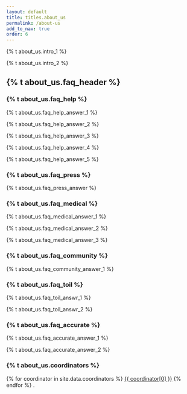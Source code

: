 ```yaml
---
layout: default
title: titles.about_us
permalink: /about-us
add_to_nav: true
order: 6
---
```


{% t about_us.intro_1 %}

{% t about_us.intro_2 %}

<h2 class="text-2xl font-bold leading-tight text-gray-900 mt-8 mb-4">
  {% t about_us.faq_header %}
</h2>

<h3 class="text-lg font-bold mb-2 bg-yellow-300 px-0.5 py-1">
  {% t about_us.faq_help %}
</h3>

{% t about_us.faq_help_answer_1 %}

{% t about_us.faq_help_answer_2 %}

{% t about_us.faq_help_answer_3 %}

{% t about_us.faq_help_answer_4 %}

{% t about_us.faq_help_answer_5 %}

<h3 class="text-lg font-bold mt-6 mb-2 bg-yellow-300 px-0.5 py-1">
  {% t about_us.faq_press %}
</h3>

{% t about_us.faq_press_answer %}

<h3 class="text-lg font-bold mt-6 mb-2 bg-yellow-300 px-0.5 py-1">
  {% t about_us.faq_medical %}
</h3>

{% t about_us.faq_medical_answer_1 %}

{% t about_us.faq_medical_answer_2 %}

{% t about_us.faq_medical_answer_3 %}

<h3 class="text-lg font-bold mt-6 mb-2 bg-yellow-300 px-0.5 py-1">
  {% t about_us.faq_community %}
</h3>

{% t about_us.faq_community_answer_1 %}

<h3 class="text-lg font-bold mt-6 mb-2 bg-yellow-300 px-0.5 py-1">
  {% t about_us.faq_toil %}
</h3>

{% t about_us.faq_toil_answr_1 %}

{% t about_us.faq_toil_answr_2 %}

<h3 class="text-lg font-bold mt-6 mb-2 bg-yellow-300 px-0.5 py-1">
  {% t about_us.faq_accurate %}
</h3>

{% t about_us.faq_accurate_answer_1 %}

{% t about_us.faq_accurate_answer_2 %}

<h3 class="text-lg font-bold mt-6 mb-2 bg-yellow-300 px-0.5 py-1">
  {% t about_us.coordinators %}
</h3>
<span id="js-people-list">
{% for coordinator in site.data.coordinators %} <a href="{{ coordinator[1] }}">{{ coordinator[0] }}</a> {% endfor %}
</span>.


<script>
// From https://stackoverflow.com/a/12646864
function shuffleArray(array) {
  for (let i = array.length - 1; i > 0; i--) {
    const j = Math.floor(Math.random() * (i + 1));
    [array[i], array[j]] = [array[j], array[i]];
  }
}

const peopleElements = [...document.querySelectorAll('#js-people-list a')];
const peopleListElement = document.getElementById("js-people-list");

shuffleArray(peopleElements);
peopleListElement.innerHTML = "";
for (let i = 0; i < peopleElements.length; ++i) {
  const personElement = peopleElements[i];

  peopleListElement.insertBefore(personElement, null);
  if (i !== peopleElements.length - 1) {
    const separatorNode = document.createTextNode(", ");
    peopleListElement.insertBefore(separatorNode, null);
  }
}
</script>
